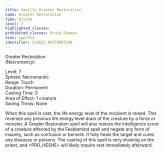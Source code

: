 ```yaml
---
title: Vanilla Greater Restoration
name: Greater Restoration
type: Divine
level: 7
highlighted_classes: 
prohibited_classes: Druid,Shaman
icon: sppr713
identifier: CLERIC_RESTORATION
---
```

Greater Restoration  
(Necromancy)  
  
Level: 7  
Sphere: Necromantic  
Range: Touch  
Duration: Permanent  
Casting Time: 3  
Area of Effect: 1 creature  
Saving Throw: None   
  
When this spell is cast, the life energy level of the recipient is raised. This reverses any previous life energy level drain of the creature by a force or monster. A Greater Restoration spell will also restore the Intelligence score of a creature affected by the Feeblemind spell and negate any form of insanity, such as confusion or berserk. It fully heals the target and cures any diseases or poisons. The casting of this spell is very draining on the priest, and &lt;PRO_HESHE&gt; will likely require rest immediately afterward.  
